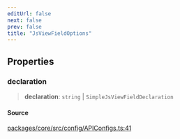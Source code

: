 ```yaml
---
editUrl: false
next: false
prev: false
title: "JsViewFieldOptions"
---
```


## Properties

### declaration

> **declaration**: `string` \| `SimpleJsViewFieldDeclaration`

#### Source

[packages/core/src/config/APIConfigs.ts:41](https://github.com/mProjectsCode/obsidian-meta-bind-plugin/blob/f9023ae676220bedb04ba32015467653a5c722bf/packages/core/src/config/APIConfigs.ts#L41)
